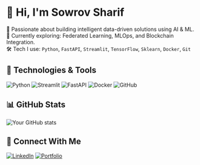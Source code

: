 # 👋 Hi, I'm Sowrov Sharif

🚀 Passionate about building intelligent data-driven solutions using AI & ML.  
🌱 Currently exploring: Federated Learning, MLOps, and Blockchain Integration.  
🛠️ Tech I use: `Python`, `FastAPI`, `Streamlit`, `TensorFlow`, `Sklearn`, `Docker`, `Git`

## 🔧 Technologies & Tools
![Python](https://img.shields.io/badge/-Python-333333?style=flat&logo=python)
![Streamlit](https://img.shields.io/badge/-Streamlit-333333?style=flat&logo=streamlit)
![FastAPI](https://img.shields.io/badge/-FastAPI-333333?style=flat&logo=fastapi)
![Docker](https://img.shields.io/badge/-Docker-333333?style=flat&logo=docker)
![GitHub](https://img.shields.io/badge/-GitHub-333333?style=flat&logo=github)

## 📊 GitHub Stats
![Your GitHub stats](https://github-readme-stats.vercel.app/api?username=sowrovsharif&show_icons=true&hide_title=true&count_private=true&theme=radical)

## 🔗 Connect With Me
[![LinkedIn](https://img.shields.io/badge/-LinkedIn-0e76a8?style=flat&logo=Linkedin&logoColor=white)](https://linkedin.com/in/sowrov-sharif)
[![Portfolio](https://img.shields.io/badge/-Portfolio-000?style=flat&logo=vercel&logoColor=white)](https://your-portfolio-link.com)
